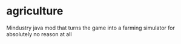 # agriculture
Mindustry java mod that turns the game into a farming simulator for absolutely no reason at all
